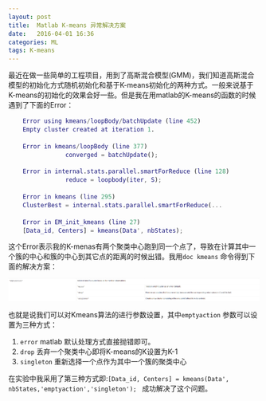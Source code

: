 ```yaml
---
layout: post
title:  Matlab K-means 异常解决方案
date:   2016-04-01 16:36
categories: ML
tags: K-means
---
```


最近在做一些简单的工程项目，用到了高斯混合模型(GMM)，我们知道高斯混合模型的初始化方式随机初始化和基于K-means初始化的两种方式。一般来说基于K-means的初始化的效果会好一些。但是我在用matlab的K-means的函数的时候遇到了下面的Error：

```matlab
	Error using kmeans/loopBody/batchUpdate (line 452)
	Empty cluster created at iteration 1.
	
	Error in kmeans/loopBody (line 377)
	            converged = batchUpdate();
	
	Error in internal.stats.parallel.smartForReduce (line 128)
	            reduce = loopbody(iter, S);
	
	Error in kmeans (line 295)
	ClusterBest = internal.stats.parallel.smartForReduce(...
	
	Error in EM_init_kmeans (line 27)
	[Data_id, Centers] = kmeans(Data', nbStates);

```

这个Error表示我的K-menas有两个聚类中心跑到同一个点了，导致在计算其中一个簇的中心和簇的中心到其它点的距离的时候出错。我用`doc kmeans` 命令得到下面的解决方案：



<img src="/assets/img/201604/kmeans.png"    class ="myimage"   alt="Nexus基本配置"  />

也就是说我们可以对Kmeans算法的进行参数设置，其中`emptyaction` 参数可以设置为三种方式：

1. `error` matlab 默认处理方式直接抛错即可。
2. `drop` 丢弃一个聚类中心即将K-means的K设置为K-1
3. `singleton` 重新选择一个点作为其中一个簇的聚类中心

在实验中我采用了第三种方式即:`[Data_id, Centers] = kmeans(Data', nbStates,'emptyaction','singleton'); ` 成功解决了这个问题。